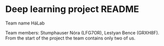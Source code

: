 # Deep learning project README
Team name HáLab

Team members: Stumphauser Nóra (LFG7OR), Lestyan Bence (GRXH8F).   
From the start of the project the team contains only two of us.
